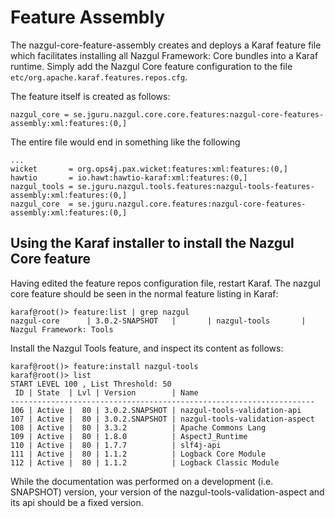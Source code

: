 # Feature Assembly

The nazgul-core-feature-assembly creates and deploys a Karaf feature file which facilitates installing
all Nazgul Framework: Core bundles into a Karaf runtime. Simply add the Nazgul Core feature configuration
to the file `etc/org.apache.karaf.features.repos.cfg`.

The feature itself is created as follows:

    nazgul_core = se.jguru.nazgul.core.core.features:nazgul-core-features-assembly:xml:features:(0,]

The entire file would end in something like the following

    ...
    wicket       = org.ops4j.pax.wicket:features:xml:features:(0,]
    hawtio       = io.hawt:hawtio-karaf:xml:features:(0,]
    nazgul_tools = se.jguru.nazgul.tools.features:nazgul-tools-features-assembly:xml:features:(0,]
    nazgul_core  = se.jguru.nazgul.core.features:nazgul-core-features-assembly:xml:features:(0,]

## Using the Karaf installer to install the Nazgul Core feature

Having edited the feature repos configuration file, restart Karaf. The nazgul core feature should be
seen in the normal feature listing in Karaf:

    karaf@root()> feature:list | grep nazgul
    nazgul-core      | 3.0.2-SNAPSHOT   |       | nazgul-tools       | Nazgul Framework: Tools

Install the Nazgul Tools feature, and inspect its content as follows:

    karaf@root()> feature:install nazgul-tools
    karaf@root()> list
    START LEVEL 100 , List Threshold: 50
     ID | State  | Lvl | Version        | Name
    --------------------------------------------------------------------
    106 | Active |  80 | 3.0.2.SNAPSHOT | nazgul-tools-validation-api
    107 | Active |  80 | 3.0.2.SNAPSHOT | nazgul-tools-validation-aspect
    108 | Active |  80 | 3.3.2          | Apache Commons Lang
    109 | Active |  80 | 1.8.0          | AspectJ_Runtime
    110 | Active |  80 | 1.7.7          | slf4j-api
    111 | Active |  80 | 1.1.2          | Logback Core Module
    112 | Active |  80 | 1.1.2          | Logback Classic Module

While the documentation was performed on a development (i.e. SNAPSHOT) version, your version of the
nazgul-tools-validation-aspect and its api should be a fixed version.